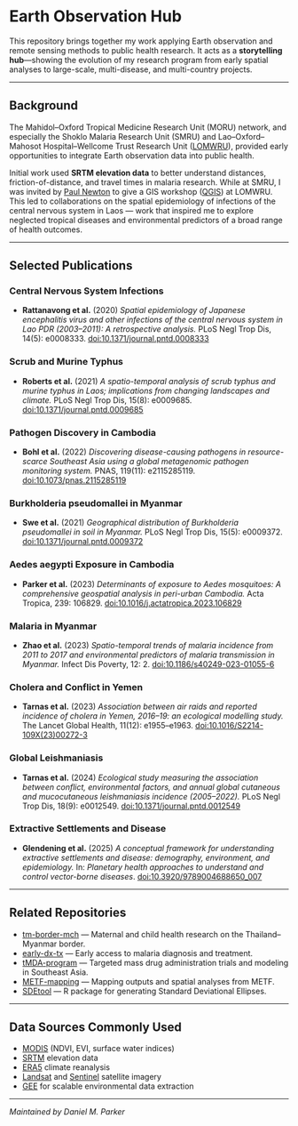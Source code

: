 # Earth Observation Hub

This repository brings together my work applying Earth observation and remote sensing methods to public health research. It acts as a **storytelling hub**—showing the evolution of my research program from early spatial analyses to large-scale, multi-disease, and multi-country projects.

---

## Background

The Mahidol–Oxford Tropical Medicine Research Unit (MORU) network, and especially the Shoklo Malaria Research Unit (SMRU) and Lao–Oxford–Mahosot Hospital–Wellcome Trust Research Unit ([LOMWRU](https://www.tropicalmedicine.ox.ac.uk/research/lao-lomwru-moru-network)), provided early opportunities to integrate Earth observation data into public health.  

Initial work used **SRTM elevation data** to better understand distances, friction-of-distance, and travel times in malaria research. While at SMRU, I was invited by [Paul Newton](https://www.ndm.ox.ac.uk/team/paul-newton) to give a GIS workshop ([QGIS](https://qgis.org/)) at LOMWRU. This led to collaborations on the spatial epidemiology of infections of the central nervous system in Laos — work that inspired me to explore neglected tropical diseases and environmental predictors of a broad range of health outcomes.

---

## Selected Publications

### Central Nervous System Infections
- **Rattanavong et al.** (2020) *Spatial epidemiology of Japanese encephalitis virus and other infections of the central nervous system in Lao PDR (2003–2011): A retrospective analysis.* PLoS Negl Trop Dis, 14(5): e0008333. [doi:10.1371/journal.pntd.0008333](https://doi.org/10.1371/journal.pntd.0008333)  

### Scrub and Murine Typhus
- **Roberts et al.** (2021) *A spatio-temporal analysis of scrub typhus and murine typhus in Laos; implications from changing landscapes and climate.* PLoS Negl Trop Dis, 15(8): e0009685. [doi:10.1371/journal.pntd.0009685](https://doi.org/10.1371/journal.pntd.0009685)  

### Pathogen Discovery in Cambodia
- **Bohl et al.** (2022) *Discovering disease-causing pathogens in resource-scarce Southeast Asia using a global metagenomic pathogen monitoring system.* PNAS, 119(11): e2115285119. [doi:10.1073/pnas.2115285119](https://doi.org/10.1073/pnas.2115285119)  

### Burkholderia pseudomallei in Myanmar
- **Swe et al.** (2021) *Geographical distribution of Burkholderia pseudomallei in soil in Myanmar.* PLoS Negl Trop Dis, 15(5): e0009372. [doi:10.1371/journal.pntd.0009372](https://doi.org/10.1371/journal.pntd.0009372)  

### Aedes aegypti Exposure in Cambodia
- **Parker et al.** (2023) *Determinants of exposure to Aedes mosquitoes: A comprehensive geospatial analysis in peri-urban Cambodia.* Acta Tropica, 239: 106829. [doi:10.1016/j.actatropica.2023.106829](https://doi.org/10.1016/j.actatropica.2023.106829)  

### Malaria in Myanmar
- **Zhao et al.** (2023) *Spatio-temporal trends of malaria incidence from 2011 to 2017 and environmental predictors of malaria transmission in Myanmar.* Infect Dis Poverty, 12: 2. [doi:10.1186/s40249-023-01055-6](https://doi.org/10.1186/s40249-023-01055-6)  

### Cholera and Conflict in Yemen
- **Tarnas et al.** (2023) *Association between air raids and reported incidence of cholera in Yemen, 2016–19: an ecological modelling study.* The Lancet Global Health, 11(12): e1955–e1963. [doi:10.1016/S2214-109X(23)00272-3](https://doi.org/10.1016/S2214-109X(23)00272-3)  

### Global Leishmaniasis
- **Tarnas et al.** (2024) *Ecological study measuring the association between conflict, environmental factors, and annual global cutaneous and mucocutaneous leishmaniasis incidence (2005–2022).* PLoS Negl Trop Dis, 18(9): e0012549. [doi:10.1371/journal.pntd.0012549](https://doi.org/10.1371/journal.pntd.0012549)  

### Extractive Settlements and Disease
- **Glendening et al.** (2025) *A conceptual framework for understanding extractive settlements and disease: demography, environment, and epidemiology.* In: *Planetary health approaches to understand and control vector-borne diseases*. [doi:10.3920/9789004688650_007](https://doi.org/10.3920/9789004688650_007)  

---

## Related Repositories

- [tm-border-mch](https://github.com/DMParker1/tm-border-mch) — Maternal and child health research on the Thailand–Myanmar border.
- [early-dx-tx](https://github.com/DMParker1/early-dx-tx) — Early access to malaria diagnosis and treatment.
- [tMDA-program](https://github.com/DMParker1/tmda-program) — Targeted mass drug administration trials and modeling in Southeast Asia.
- [METF-mapping](https://github.com/DMParker1/METF-mapping) — Mapping outputs and spatial analyses from METF.
- [SDEtool](https://github.com/parker-group/SDEtool) — R package for generating Standard Deviational Ellipses.

---

## Data Sources Commonly Used

- [MODIS](https://modis.gsfc.nasa.gov/data/) (NDVI, EVI, surface water indices)  
- [SRTM](https://www2.jpl.nasa.gov/srtm/) elevation data  
- [ERA5](https://www.ecmwf.int/en/forecasts/datasets/reanalysis-datasets/era5) climate reanalysis  
- [Landsat](https://landsat.gsfc.nasa.gov/) and [Sentinel](https://sentinels.copernicus.eu/) satellite imagery  
- [GEE](https://earthengine.google.com/) for scalable environmental data extraction  

---

*Maintained by Daniel M. Parker*

